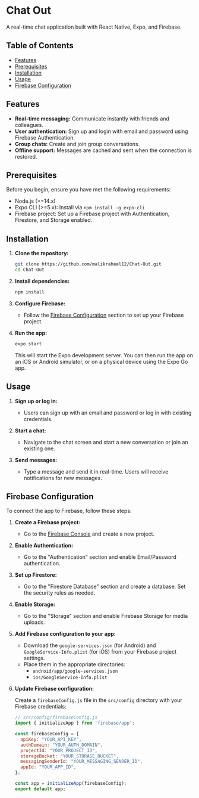 # Chat Out

A real-time chat application built with React Native, Expo, and Firebase.

## Table of Contents

- [Features](#features)
- [Prerequisites](#prerequisites)
- [Installation](#installation)
- [Usage](#usage)
- [Firebase Configuration](#firebase-configuration)

## Features

- **Real-time messaging:** Communicate instantly with friends and colleagues.
- **User authentication:** Sign up and login with email and password using Firebase Authentication.
- **Group chats:** Create and join group conversations.
- **Offline support:** Messages are cached and sent when the connection is restored.

## Prerequisites

Before you begin, ensure you have met the following requirements:

- Node.js (>=14.x)
- Expo CLI (>=5.x): Install via `npm install -g expo-cli`
- Firebase project: Set up a Firebase project with Authentication, Firestore, and Storage enabled.

## Installation

1. **Clone the repository:**

    ```sh
    git clone https://github.com/malikraheel12/Chat-Out.git
    cd Chat-Out
    ```

2. **Install dependencies:**

    ```sh
    npm install
    ```

3. **Configure Firebase:**

    - Follow the [Firebase Configuration](#firebase-configuration) section to set up your Firebase project.

4. **Run the app:**

    ```sh
    expo start
    ```

    This will start the Expo development server. You can then run the app on an iOS or Android simulator, or on a physical device using the Expo Go app.

## Usage

1. **Sign up or log in:**
    - Users can sign up with an email and password or log in with existing credentials.

2. **Start a chat:**
    - Navigate to the chat screen and start a new conversation or join an existing one.

3. **Send messages:**
    - Type a message and send it in real-time. Users will receive notifications for new messages.

## Firebase Configuration

To connect the app to Firebase, follow these steps:

1. **Create a Firebase project:**
    - Go to the [Firebase Console](https://console.firebase.google.com/) and create a new project.

2. **Enable Authentication:**
    - Go to the "Authentication" section and enable Email/Password authentication.

3. **Set up Firestore:**
    - Go to the "Firestore Database" section and create a database. Set the security rules as needed.

4. **Enable Storage:**
    - Go to the "Storage" section and enable Firebase Storage for media uploads.

5. **Add Firebase configuration to your app:**
    - Download the `google-services.json` (for Android) and `GoogleService-Info.plist` (for iOS) from your Firebase project settings.
    - Place them in the appropriate directories:
        - `android/app/google-services.json`
        - `ios/GoogleService-Info.plist`

6. **Update Firebase configuration:**

    Create a `firebaseConfig.js` file in the `src/config` directory with your Firebase credentials:

    ```js
    // src/config/firebaseConfig.js
    import { initializeApp } from 'firebase/app';

    const firebaseConfig = {
      apiKey: "YOUR_API_KEY",
      authDomain: "YOUR_AUTH_DOMAIN",
      projectId: "YOUR_PROJECT_ID",
      storageBucket: "YOUR_STORAGE_BUCKET",
      messagingSenderId: "YOUR_MESSAGING_SENDER_ID",
      appId: "YOUR_APP_ID",
    };

    const app = initializeApp(firebaseConfig);
    export default app;
    ```
